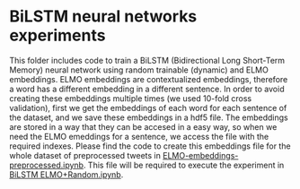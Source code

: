 # BiLSTM neural networks experiments

This folder includes code to train a BiLSTM (Bidirectional Long Short-Term Memory) neural network using random trainable (dynamic) and ELMO embeddings. ELMO embeddings are contextualized embeddings, therefore a word has a different embedding in a different sentence. In order to avoid creating these embeddings multiple times (we used 10-fold cross validation), first we get the embeddings of each word for each sentence of the dataset, and we save these embeddings in a hdf5 file. The embeddings are stored in a way that they can be accesed in a easy way, so when we need the ELMO emeddings for a sentence, we access the file with the required indexes. Please find the code to create this embeddings file for the whole dataset of preprocessed tweets in [ELMO-embeddings-preprocessed.ipynb](../CNN-based%20notebooks/ELMO-embeddings-preprocessed.ipynb). This file will be required to execute the experiment in 
 	[BiLSTM ELMO+Random.ipynb](./Bi-LSTM%20notebooks/BiLSTM%20ELMO+Random.ipynb).
